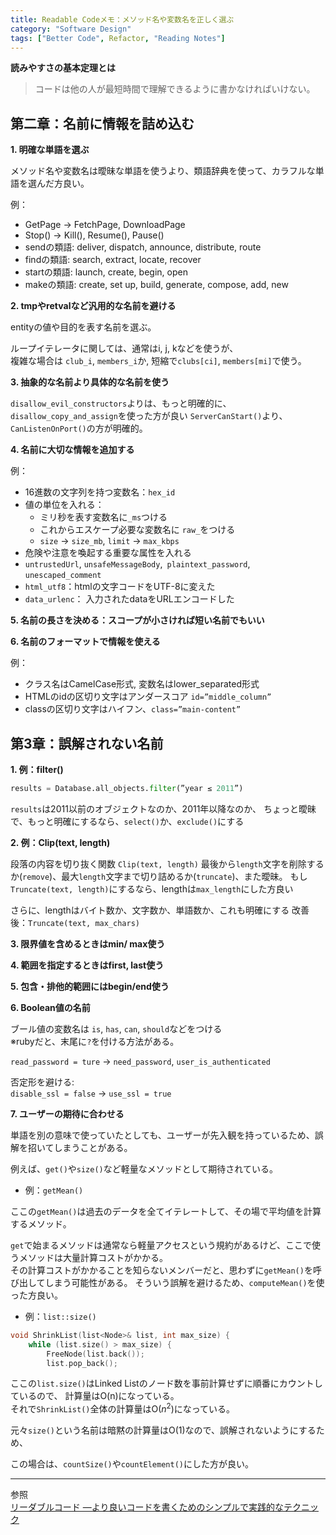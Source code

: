 ```yaml
---
title: Readable Codeメモ：メソッド名や変数名を正しく選ぶ
category: "Software Design"
tags: ["Better Code", Refactor, "Reading Notes"]
---
```


**読みやすさの基本定理とは**

>コードは他の人が最短時間で理解できるように書かなければいけない。

## 第二章：名前に情報を詰め込む
**1. 明確な単語を選ぶ**

メソッド名や変数名は曖昧な単語を使うより、類語辞典を使って、カラフルな単語を選んだ方良い。

例：  
  - GetPage -> FetchPage, DownloadPage
  - Stop() -> Kill(), Resume(), Pause()
  - sendの類語: deliver, dispatch, announce, distribute, route
  - findの類語: search, extract, locate, recover
  - startの類語: launch, create, begin, open
  - makeの類語: create, set up, build, generate, compose, add, new

**2. tmpやretvalなど汎用的な名前を避ける**

entityの値や目的を表す名前を選ぶ。

ループイテレータに関しては、通常はi, j, kなどを使うが、  
複雑な場合は `club_i`, `members_i`か, 短縮で`clubs[ci]`, `members[mi]`で使う。

**3. 抽象的な名前より具体的な名前を使う**

`disallow_evil_constructors`よりは、もっと明確的に、`disallow_copy_and_assign`を使った方が良い
`ServerCanStart()`より、`CanListenOnPort()`の方が明確的。

**4. 名前に大切な情報を追加する**

例：
- 16進数の文字列を持つ変数名：`hex_id`
- 値の単位を入れる：
  - ミリ秒を表す変数名に`_ms`つける
  - これからエスケープ必要な変数名に `raw_`をつける
  - `size` → `size_mb`, `limit` → `max_kbps`
- 危険や注意を喚起する重要な属性を入れる
 - `untrustedUrl`, `unsafeMessageBody`,` plaintext_password`, `unescaped_comment`
 - `html_utf8`：htmlの文字コードをUTF-8に変えた
 - `data_urlenc`： 入力されたdataをURLエンコードした

**5. 名前の長さを決める：スコープが小さければ短い名前でもいい**

**6. 名前のフォーマットで情報を使える**

例：
- クラス名はCamelCase形式, 変数名はlower_separated形式
- HTMLのidの区切り文字はアンダースコア `id=”middle_column”`
- classの区切り文字はハイフン、`class=”main-content”`

## 第3章：誤解されない名前

**1. 例：filter()**

```python
results = Database.all_objects.filter(”year ≤ 2011”)
```

`results`は2011以前のオブジェクトなのか、2011年以降なのか、
ちょっと曖昧で、もっと明確にするなら、`select()`か、`exclude()`にする

**2. 例：Clip(text, length)**

段落の内容を切り抜く関数 `Clip(text, length)`
最後から`length`文字を削除するか(`remove`)、最大`length`文字まで切り詰めるか(`truncate`)、また曖昧。
もし`Truncate(text, length)`にするなら、lengthは`max_length`にした方良い

さらに、lengthはバイト数か、文字数か、単語数か、これも明確にする
改善後：`Truncate(text, max_chars)`

**3. 限界値を含めるときはmin/ max使う**

**4. 範囲を指定するときはfirst, last使う**

**5. 包含・排他的範囲にはbegin/end使う**

**6. Boolean値の名前**

ブール値の変数名は `is`, `has`, `can`, `should`などをつける  
※rubyだと、末尾に`?`を付ける方法がある。

`read_password = ture` -> `need_password`, `user_is_authenticated`

否定形を避ける:   
`disable_ssl = false` -> `use_ssl = true`

**7. ユーザーの期待に合わせる**

単語を別の意味で使っていたとしても、ユーザーが先入観を持っているため、誤解を招いてしまうことがある。

例えば、`get()`や`size()`など軽量なメソッドとして期待されている。

- 例：`getMean()`

ここの`getMean()`は過去のデータを全てイテレートして、その場で平均値を計算するメソッド。

`get`で始まるメソッドは通常なら軽量アクセスという規約があるけど、ここで使うメソッドは大量計算コストがかかる。  
その計算コストがかかることを知らないメンバーだと、思わずに`getMean()`を呼び出してしまう可能性がある。
そういう誤解を避けるため、`computeMean()`を使った方良い。

- 例：`list::size()`

```c++
void ShrinkList(list<Node>& list, int max_size) {
	while (list.size() > max_size) {
		FreeNode(list.back());
		list.pop_back();
```
ここの`list.size()`はLinked Listのノード数を事前計算せずに順番にカウントしているので、
計算量はO(n)になっている。  
それで`ShrinkList()`全体の計算量はO($n^2$)になっている。

元々`size()`という名前は暗黙の計算量はO(1)なので、誤解されないようにするため、

この場合は、`countSize()`や`countElement()`にした方が良い。

---
参照  
[リーダブルコード ―より良いコードを書くためのシンプルで実践的なテクニック](https://www.oreilly.co.jp/books/9784873115658/)